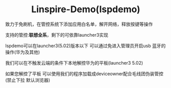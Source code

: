 # <center>Linspire-Demo(lspdemo)</center>

致力于免刷机，在管控系统下添加应用白名单，解开网络，释放按键等操作

 支持的管控:**联想全系**，剩下的可依靠launcher3实现

 lspdemo可以在launcher3(5.02)版本以下 可以通过免进入管理员开启usb 蓝牙的操作(华为及其他)

 我们可以在不触发云端的条件下本地解控华为的平板(launcher3 5.02)

 如果您解控了平板 可以使用我们的程序加载成deviceowner配合毛线团伪装管控(禁止下拉 默认浏览器)
 
 
